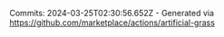 Commits: 2024-03-25T02:30:56.652Z - Generated via https://github.com/marketplace/actions/artificial-grass
<br>
